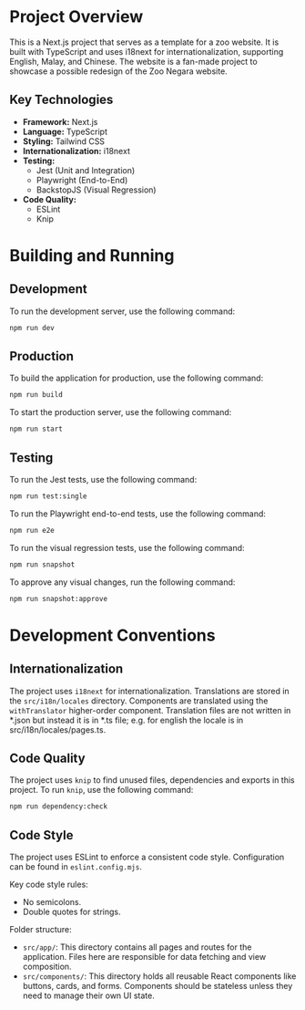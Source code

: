 # Project Overview

This is a Next.js project that serves as a template for a zoo website. It is built with TypeScript and uses i18next for internationalization, supporting English, Malay, and Chinese. The website is a fan-made project to showcase a possible redesign of the Zoo Negara website.

## Key Technologies

*   **Framework:** Next.js
*   **Language:** TypeScript
*   **Styling:** Tailwind CSS
*   **Internationalization:** i18next
*   **Testing:**
    *   Jest (Unit and Integration)
    *   Playwright (End-to-End)
    *   BackstopJS (Visual Regression)
*   **Code Quality:**
    *   ESLint
    *   Knip

# Building and Running

## Development

To run the development server, use the following command:

```bash
npm run dev
```

## Production

To build the application for production, use the following command:

```bash
npm run build
```

To start the production server, use the following command:

```bash
npm run start
```

## Testing

To run the Jest tests, use the following command:

```bash
npm run test:single
```

To run the Playwright end-to-end tests, use the following command:

```bash
npm run e2e
```

To run the visual regression tests, use the following command:

```bash
npm run snapshot
```

To approve any visual changes, run the following command:

```bash
npm run snapshot:approve
```

# Development Conventions

## Internationalization

The project uses `i18next` for internationalization. Translations are stored in the `src/i18n/locales` directory. Components are translated using the `withTranslator` higher-order component. Translation files are not written in *.json but instead it is in *.ts file; e.g. for english the locale is in src/i18n/locales/pages.ts.

## Code Quality

The project uses `knip` to find unused files, dependencies and exports in this project. To run `knip`, use the following command:

```bash
npm run dependency:check
```

## Code Style

The project uses ESLint to enforce a consistent code style. Configuration can be found in `eslint.config.mjs`.

Key code style rules:
* No semicolons.
* Double quotes for strings.

Folder structure:
- `src/app/`: This directory contains all pages and routes for the application. Files here are responsible for data fetching and view composition.
- `src/components/`: This directory holds all reusable React components like buttons, cards, and forms. Components should be stateless unless they need to manage their own UI state.
